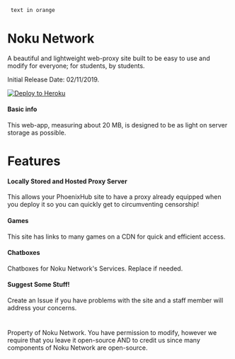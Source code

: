 ```diff
 text in orange
```
# Noku Network

A beautiful and lightweight web-proxy site built to be easy to use and modify for everyone; for students, by students.

Initial Release Date: 02/11/2019.

[![Deploy to Heroku](https://www.herokucdn.com/deploy/button.svg)](https://heroku.com/deploy?template=https://github.com/kinglalu/special-octo-doodle)

#### Basic info

This web-app, measuring about 20 MB, is designed to be as light on server storage as possible.

# Features

#### Locally Stored and Hosted Proxy Server

This allows your PhoenixHub site to have a proxy already equipped when you deploy it so you can quickly get to circumventing censorship!

#### Games

This site has links to many games on a CDN for quick and efficient access.

#### Chatboxes

Chatboxes for Noku Network's Services. Replace if needed.

#### Suggest Some Stuff!
 
Create an Issue if you have problems with the site and a staff member will address your concerns.

#
Property of Noku Network. You have permission to modify, however we require that you leave it open-source AND to credit us since many components of Noku Network are open-source.


